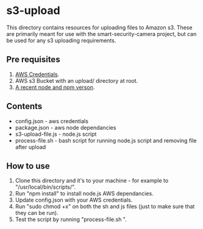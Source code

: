
# s3-upload 

This directory contains resources for uploading files to Amazon s3.  These are primarily meant for use with the smart-security-camera project, but can be used for any s3 uploading requirements.

## Pre requisites

1. [AWS Credentials](http://docs.aws.amazon.com/general/latest/gr/aws-sec-cred-types.html#access-keys-and-secret-access-keys).
2. AWS s3 Bucket with an upload/ directory at root.
3. [A recent node and npm verson](https://github.com/sdesalas/node-pi-zero).

## Contents

* config.json - aws credentials
* package.json - aws node dependancies
* s3-upload-file.js - node.js script
* process-file.sh - bash script for running node.js script and removing file after upload

## How to use

1. Clone this directory and it's to your machine - for example to "/usr/local/bin/scripts/".
2. Run "npm install" to install node.js AWS dependancies.
3. Update config.json with your AWS credentials.
4. Run "sudo chmod +x" on both the sh and js files (just to make sure that they can be run).
5. Test the script by running "process-file.sh <your-bucket-name> <file-to-upload>".
